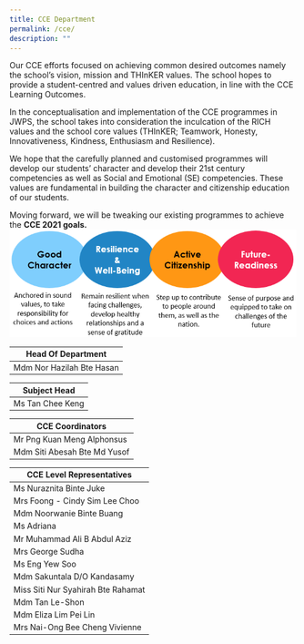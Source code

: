 ```yaml
---
title: CCE Department
permalink: /cce/
description: ""
---
```

Our CCE efforts focused on achieving common desired outcomes namely the school’s vision, mission and THInKER values. The school hopes to provide a student-centred and values driven education, in line with the CCE Learning Outcomes.

In the conceptualisation and implementation of the CCE programmes in JWPS, the school takes into consideration the inculcation of the RICH values and the school core values (THInKER; Teamwork, Honesty, Innovativeness, Kindness, Enthusiasm and Resilience).

We hope that the carefully planned and customised programmes will develop our students’ character and develop their 21st century competencies as well as Social and Emotional (SE) competencies. These values are fundamental in building the character and citizenship education of our students. 

Moving forward, we will be tweaking our existing programmes to achieve the **CCE 2021 goals.**
![CCE](/images/CCE%20Front.png)


| Head Of Department |
| --- |
| Mdm Nor Hazilah Bte Hasan |<br>



| Subject Head |
| --- |
| Ms Tan Chee Keng |<br>

  

| CCE Coordinators  |
| --- |
| Mr Png Kuan Meng Alphonsus |
| Mdm Siti Abesah Bte Md Yusof |<br>



| CCE Level Representatives   |
| --- |
| Ms Nuraznita Binte Juke
| Mrs Foong - Cindy Sim Lee Choo  
| Mdm Noorwanie Binte Buang 
| Ms Adriana
| Mr Muhammad Ali B Abdul Aziz
| Mrs George Sudha
| Ms Eng Yew Soo
| Mdm Sakuntala D/O Kandasamy  
| Miss Siti Nur Syahirah Bte Rahamat  
| Mdm Tan Le-Shon
| Mdm Eliza Lim Pei Lin
| Mrs Nai-Ong Bee Cheng Vivienne
